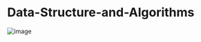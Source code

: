 # Data-Structure-and-Algorithms
![image](https://github.com/Zyron2/Data-Structure-and-Algorithms/assets/143956703/2edda853-2012-4d07-9ef2-82efb328a4d9)
